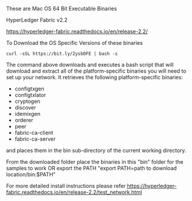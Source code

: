 These are Mac OS 64 Bit Executable Binaries

HyperLedger Fabric v2.2

https://hyperledger-fabric.readthedocs.io/en/release-2.2/

To Download the OS Specific Versions of these binaries 

```shell
curl -sSL https://bit.ly/2ysbOFE | bash -s
```

The command above downloads and executes a bash script that will download and extract all of the platform-specific binaries you will need to set up your network. It retrieves the following platform-specific binaries:

- configtxgen
- configtxlator
- cryptogen
- discover
- idemixgen
- orderer
- peer
- fabric-ca-client
- fabric-ca-server

and places them in the bin sub-directory of the current working directory.

From the downloaded folder place the binaries in this "bin" folder for the samples to work
OR export the PATH "export PATH=path to download location/bin:$PATH"

For more detailed install instructions please refer 
https://hyperledger-fabric.readthedocs.io/en/release-2.2/test_network.html




